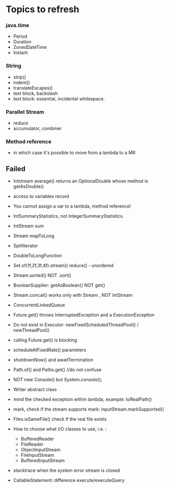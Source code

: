 # Topics to refresh
### java.time
- Period
- Duration
- ZonedDateTime
- Instant

###  String
- strip()
- indent()
- translateEscapes()
- text block, backslash
- text block: essential, incidental whitespace.

### Parallel Stream
- reduce
- accumulator, combiner
### Method reference
- in which case it's possible to move from a lambda to a MR

## Failed
- Intstream average() returns an OptionalDouble whose method is getAsDouble()
- access to variables record
- You cannot assign a var to a lambda, method reference!
- IntSummaryStatistics, not IntegerSummaryStatistics.
- IntStream sum
- Stream<Long> mapToLong
- SplitIterator
- DoubleToLongFunction
- Set.of(1f,2f,3f,4f).stream() reduce() - unordered
- Stream.sorted() NOT .sort()
- BooleanSupplier: getAsBoolean() NOT get()
- Stream.concat() works only with Stream , NOT IntStream

- ConcurrentLinkedQueue
- Future.get() throws  InterruptedException and a  ExecutionException
- Do not exist in Executor: newFixedScheduledThreadPool() / newThreadPool()
- calling Future.get() is blocking
- scheduleAtFixedRate() parameters
- shutdownNow() and awaitTermination

- Path.of() and Paths.get() //do not confuse
- NOT new Console() but System.console();
- Writer abstract class
- mind the checked exception within lambda, example: toRealPath()
- mark, check if the stream supports mark: inputStream.markSupported()
- Files.isSameFile() check if the real file exists
- How to choose what I/O classes to use, i.e. :
    - BufferedReader
    - FileReader
    - ObjectInputStream
    - FileInputStream
    - BufferedInputStream
- stacktrace when the system error stream is closed

- CallableStatement: difference execute/executeQuery